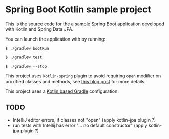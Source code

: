# Spring Boot Kotlin sample project

This is the source code for the a sample Spring Boot application developed with Kotlin and Spring Data JPA. 

You can launch the application with by running:

    $ ./gradlew bootRun

    $ ./gradlew test

    $ ./gradlew --stop

This project uses `kotlin-spring` plugin to avoid requiring `open` modifier on proxified
classes and methods, see [this blog post](https://blog.jetbrains.com/kotlin/2016/12/kotlin-1-0-6-is-here/) for more details.

This project uses a [Kotlin based Gradle](https://github.com/gradle/kotlin-dsl) configuration.

TODO
----
* IntelliJ editor errors, if classes not "open" (apply kotlin-jpa plugin ?)
* run tests with Intellij has error "... no default constructor" (apply kotlin-jpa plugin ?)

